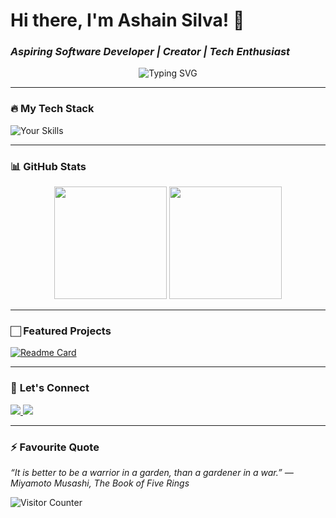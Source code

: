 # Hi there, I'm Ashain Silva! 👋  
### _Aspiring Software Developer | Creator | Tech Enthusiast_  

<p align="center">
  <img src="https://readme-typing-svg.demolab.com?font=Fira+Code&size=25&duration=2800&pause=1000&color=58A6FF&center=true&vCenter=true&width=435&lines=HNDIT+Graduate;Full-Stack+Developer;Creative+Web+Developer;Attention+to+Detail;Lifetime+Learner;Problem+Solver" alt="Typing SVG" />
</p>

---

### 🔥 **My Tech Stack**  
![Your Skills](https://skillicons.dev/icons?i=java,js,php,py,css,html,tailwind,laravel,eclipse,git,github,figma,illustrator,photoshop,3dmax,vscode&theme=light&perline=10)

---

### 📊 **GitHub Stats**  
<p align="center">
  <img height="180em" src="https://github-readme-stats.vercel.app/api?username=AshainS&show_icons=true&theme=radical&count_private=true" />
  <img height="180em" src="https://github-readme-stats.vercel.app/api/top-langs/?username=AshainS&layout=compact&theme=radical" />
</p>

---

### 🏻 **Featured Projects**  
<!-- Replace with your pinned repos -->
[![Readme Card](https://github-readme-stats.vercel.app/api/pin/?username=AshainS&repo=HTML-CSS-JS-Projects&theme=dark)](https://github.com/AshainS/HTML-CSS-JS-Projects)

---

### 🤝 **Let's Connect**  
<p align="left">
  <a href="https://linkedin.com/in/ashain-silva-008661314/" target="_blank">
    <img src="https://img.shields.io/badge/LinkedIn-0077B5?style=for-the-badge&logo=linkedin&logoColor=white" />
  </a>
  <a href="mailto:gamerash1998@gmail.com">
    <img src="https://img.shields.io/badge/Gmail-D14836?style=for-the-badge&logo=gmail&logoColor=white" />
  </a>
</p>

---

### ⚡ **Favourite Quote**  
_“It is better to be a warrior in a garden, than a gardener in a war.” ― Miyamoto Musashi, The Book of Five Rings_  
<!-- Example: "I code best with 90s rock music 🎸 and green tea 🍵" -->

![Visitor Counter](https://visitor-badge.glitch.me/badge?page_id=AshainS.AshainS)
